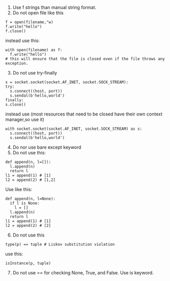 1. Use f strings than manual string format.
2. Do not open file like this
```
f = open(filename,"w)
f.write("hello")
f.close()
```
instead use this:
```
with open(filename) as f:
  f.write("hello")
# this will ensure that the file is closed even if the file throws any exception.
```
3. Do not use try-finally
```
s = socket.socket(socket.AF_INET, socket.SOCK_STREAM):
try:
  s.connect((host, port))
  s.sendal(b'hello,world')
finally:
s.close()
```
instead use (most resources that need to be closed have their own context manager,so use it)
```
with socket.socket(socket.AF_INET, socket.SOCK_STREAM) as s:
  s.connect((host, port))
  s.sendal(b'hello,world')
```
4. Do nor use bare except keyword
5. Do not use this:
```
def append(n, l=[]):
  l.append(n)
  return l
l1 = append(1) # [1]
l2 = append(2) # [1,2]
```
Use like this:
```
def append(n, l=None):
  if l is None:
    l = []
  l.append(n)
  return l
l1 = append(1) # [1]
l2 = append(2) # [2]
```
6. Do not use this
```
type(p) == tuple # Liskov substitution violation
```
use this:
```
isInstance(p, tuple)
```
7. Do not use == for checking None, True, and False. Use is keyword.

